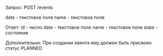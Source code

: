 Запрос:
POST /events

date - текстовое поле
name - текстовое поле

Ответ:
id - число
date - текстовое поле
name - текстовое поле
state - состояние


Дополнительно:
При создании евента ему должен быть присвоен статус PLANNED